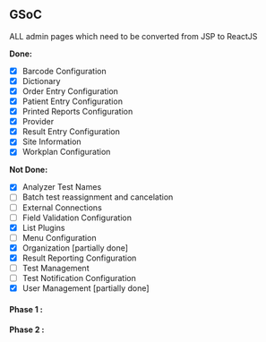 ## GSoC

ALL admin pages which need to be converted from JSP to ReactJS

**Done:**

- [x] Barcode Configuration
- [x] Dictionary
- [x] Order Entry Configuration
- [x] Patient Entry Configuration
- [x] Printed Reports Configuration
- [x] Provider
- [x] Result Entry Configuration
- [x] Site Information
- [x] Workplan Configuration

**Not Done:**

- [x] Analyzer Test Names
- [ ] Batch test reassignment and cancelation
- [ ] External Connections
- [ ] Field Validation Configuration
- [x] List Plugins
- [ ] Menu Configuration
- [x] Organization [partially done]
- [x] Result Reporting Configuration
- [ ] Test Management
- [ ] Test Notification Configuration
- [x] User Management [partially done]

#### Phase 1 :

#### Phase 2 :
